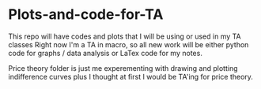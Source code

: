 # Plots-and-code-for-TA
This repo will have codes and plots that I will be using or used in my TA classes
Right now I'm a TA in macro, so all new work will be either python code for graphs / data analysis or LaTex code for my notes.

Price theory folder is just me experementing with drawing and plotting indifference curves plus I thought at first I would be TA'ing for price theory.
